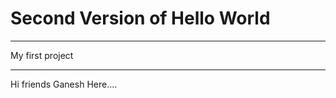 # Second Version of Hello World
---------

My first project


-----------------

Hi friends Ganesh Here....
